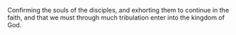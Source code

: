 Confirming the souls of the disciples, and exhorting them to continue in the faith, and that we must through much tribulation enter into the kingdom of God.

